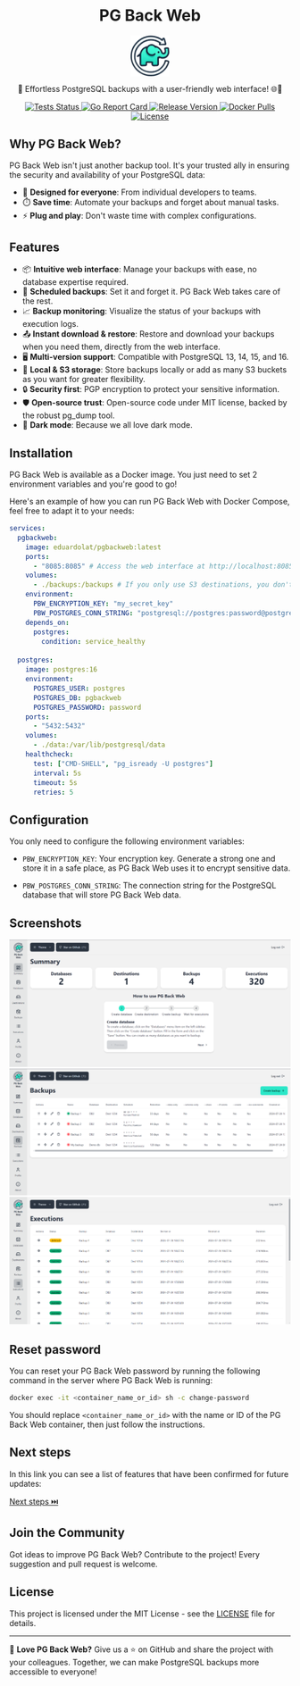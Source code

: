 <p align="center">
  <h1 align="center">PG Back Web</h1>
  <p align="center">
    <img align="center" width="70" src="internal/view/static/images/logo.png"/>
  </p>
  <p align="center">
    🐘 Effortless PostgreSQL backups with a user-friendly web interface! 🌐💾
  </p>
</p>
<p align="center">
  <a href="https://github.com/eduardolat/pgbackweb/actions/workflows/run-all-tests.yaml?query=branch%3Amain">
    <img src="https://github.com/eduardolat/pgbackweb/actions/workflows/run-all-tests.yaml/badge.svg" alt="Tests Status"/>
  </a>
  <a href="https://goreportcard.com/report/eduardolat/pgbackweb">
    <img src="https://goreportcard.com/badge/eduardolat/pgbackweb" alt="Go Report Card"/>
  </a>
  <a href="https://github.com/eduardolat/pgbackweb/releases/latest">
    <img src="https://img.shields.io/github/release/eduardolat/pgbackweb.svg" alt="Release Version"/>
  </a>
  <a href="https://hub.docker.com/r/eduardolat/pgbackweb">
    <img alt="Docker Pulls" src="https://img.shields.io/docker/pulls/eduardolat/pgbackweb"/>
  <a/>
  <a href="LICENSE">
    <img src="https://img.shields.io/github/license/eduardolat/pgbackweb.svg" alt="License"/>
  </a>
</p>

## Why PG Back Web?

PG Back Web isn't just another backup tool. It's your trusted ally in ensuring the security and availability of your PostgreSQL data:

- 🎯 **Designed for everyone**: From individual developers to teams.
- ⏱️ **Save time**: Automate your backups and forget about manual tasks.
- ⚡ **Plug and play**: Don't waste time with complex configurations.

## Features

- 📦 **Intuitive web interface**: Manage your backups with ease, no database expertise required.
- 📅 **Scheduled backups**: Set it and forget it. PG Back Web takes care of the rest.
- 📈 **Backup monitoring**: Visualize the status of your backups with execution logs.
- 📤 **Instant download & restore**: Restore and download your backups when you need them, directly from the web interface.
- 🖥 **Multi-version support**: Compatible with PostgreSQL 13, 14, 15, and 16.
- 📁 **Local & S3 storage**: Store backups locally or add as many S3 buckets as you want for greater flexibility.
- 🔒 **Security first**: PGP encryption to protect your sensitive information.
- 🛡️ **Open-source trust**: Open-source code under MIT license, backed by the robust pg_dump tool.
- 🌚 **Dark mode**: Because we all love dark mode.

## Installation

PG Back Web is available as a Docker image. You just need to set 2 environment variables and you're good to go!

Here's an example of how you can run PG Back Web with Docker Compose, feel free to adapt it to your needs:

```yaml
services:
  pgbackweb:
    image: eduardolat/pgbackweb:latest
    ports:
      - "8085:8085" # Access the web interface at http://localhost:8085
    volumes:
      - ./backups:/backups # If you only use S3 destinations, you don't need this volume
    environment:
      PBW_ENCRYPTION_KEY: "my_secret_key"
      PBW_POSTGRES_CONN_STRING: "postgresql://postgres:password@postgres:5432/pgbackweb?sslmode=disable"
    depends_on:
      postgres:
        condition: service_healthy

  postgres:
    image: postgres:16
    environment:
      POSTGRES_USER: postgres
      POSTGRES_DB: pgbackweb
      POSTGRES_PASSWORD: password
    ports:
      - "5432:5432"
    volumes:
      - ./data:/var/lib/postgresql/data
    healthcheck:
      test: ["CMD-SHELL", "pg_isready -U postgres"]
      interval: 5s
      timeout: 5s
      retries: 5
```

## Configuration

You only need to configure the following environment variables:

- `PBW_ENCRYPTION_KEY`: Your encryption key. Generate a strong one and store it in a safe place, as PG Back Web uses it to encrypt sensitive data.

- `PBW_POSTGRES_CONN_STRING`: The connection string for the PostgreSQL database that will store PG Back Web data.

## Screenshots

<img src="screenshots/summary.png" />
<img src="screenshots/backups.png" />
<img src="screenshots/executions.png" />

## Reset password

You can reset your PG Back Web password by running the following command in the server where PG Back Web is running:

```bash
docker exec -it <container_name_or_id> sh -c change-password
```

You should replace `<container_name_or_id>` with the name or ID of the PG Back Web container, then just follow the instructions.

## Next steps

In this link you can see a list of features that have been confirmed for future updates:

<a href="https://github.com/eduardolat/pgbackweb/issues?q=is%3Aissue+is%3Aopen+label%3A%22confirmed+next+step%22">
  Next steps ⏭️
</a>

## Join the Community

Got ideas to improve PG Back Web? Contribute to the project! Every suggestion and pull request is welcome.

## License

This project is licensed under the MIT License - see the [LICENSE](LICENSE) file for details.

---

💖 **Love PG Back Web?** Give us a ⭐ on GitHub and share the project with your colleagues. Together, we can make PostgreSQL backups more accessible to everyone!